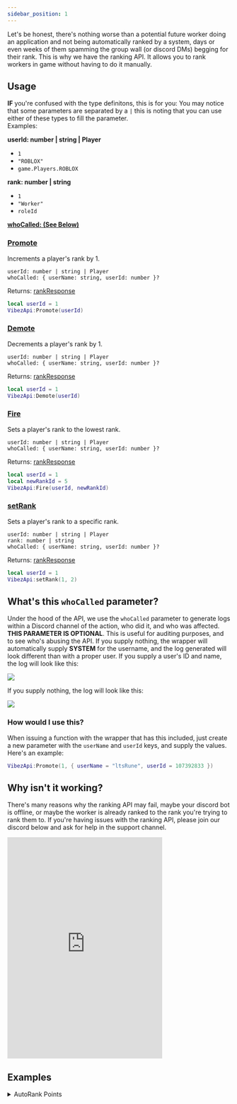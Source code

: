 ```yaml
---
sidebar_position: 1
---
```


Let's be honest, there's nothing worse than a potential future worker doing an application and not being automatically ranked by a system, days or even weeks of them spamming the group wall (or discord DMs) begging for their rank. This is why we have the ranking API. It allows you to rank workers in game without having to do it manually.

## Usage
**IF** you're confused with the type definitons, this is for you:
You may notice that some parameters are separated by a `|` this is noting that you can use either of these types to fill the parameter. <br />
Examples:

<b>userId: number | string | Player</b>

- `1`
- `"ROBLOX"`
- `game.Players.ROBLOX`

<b>rank: number | string</b>

- `1`
- `"Worker"`
- `roleId`

[**whoCalled: (See Below)**](/VibezAPI/docs/Features/Ranking#whats-this-whocalled-parameter)

### [Promote](/VibezAPI/api/VibezAPI#Promote)
Increments a player's rank by 1.

`userId: number | string | Player` <br />
`whoCalled: { userName: string, userId: number }?`

Returns: [rankResponse](/VibezAPI/api/VibezAPI#rankResponse)
```lua
local userId = 1
VibezApi:Promote(userId)
```

### [Demote](/VibezAPI/api/VibezAPI#Demote)
Decrements a player's rank by 1.

`userId: number | string | Player` <br />
`whoCalled: { userName: string, userId: number }?`

Returns: [rankResponse](/VibezAPI/api/VibezAPI#rankResponse)
```lua
local userId = 1
VibezApi:Demote(userId)
```

### [Fire](/VibezAPI/api/VibezAPI#Fire)
Sets a player's rank to the lowest rank.

`userId: number | string | Player` <br />
`whoCalled: { userName: string, userId: number }?`

Returns: [rankResponse](/VibezAPI/api/VibezAPI#rankResponse)
```lua
local userId = 1
local newRankId = 5
VibezApi:Fire(userId, newRankId)
```

### [setRank](/VibezAPI/api/VibezAPI#setRank)
Sets a player's rank to a specific rank.

`userId: number | string | Player` <br />
`rank: number | string` <br />
`whoCalled: { userName: string, userId: number }?`

Returns: [rankResponse](/VibezAPI/api/VibezAPI#rankResponse)
```lua
local userId = 1
VibezApi:setRank(1, 2)
```

## What's this `whoCalled` parameter?
Under the hood of the API, we use the `whoCalled` parameter to generate logs within a Discord channel of the action, who did it, and who was affected. **THIS PARAMETER IS OPTIONAL**. This is useful for auditing purposes, and to see who's abusing the API. If you supply nothing, the wrapper will automatically supply **SYSTEM** for the username, and the log generated will look different than with a proper user. If you supply a user's ID and name, the log will look like this:

<img src="/VibezAPI/rankingExampleWithUser.png"></img>

If you supply nothing, the log will look like this:

<img src="/VibezAPI/rankingExampleAutomatic.png"></img>

### How would I use this?
When issuing a function with the wrapper that has this included, just create a new parameter with the `userName` and `userId` keys, and supply the values. Here's an example:

```lua
VibezApi:Promote(1, { userName = "ltsRune", userId = 107392833 })
```

## Why isn't it working?
There's many reasons why the ranking API may fail, maybe your discord bot is offline, or maybe the worker is already ranked to the rank you're trying to rank them to. If you're having issues with the ranking API, please join our discord below and ask for help in the support channel.

<iframe src="https://discord.com/widget?id=528920896497516554&theme=dark" width="350" height="500" allowtransparency="true" frameborder="0" sandbox="allow-popups allow-popups-to-escape-sandbox allow-same-origin allow-scripts"></iframe>

## Examples

<details>
<summary>AutoRank Points</summary>
<br />

```lua title="ServerScriptService/autoRankPoints.server.lua"
--// Configuration \\--
local apiKey = "API KEY" -- Vibez's API Key
local vibezApiLocation = 14946453963 --game:GetService("ServerScriptService").VibezAPI
local pointRanks = {
	{ Rank = 2, pointsRequired = 10 }
}

-- IMPORTANT: Scroll down to line 23 to change the location
-- of a player's points!

--// Services \\--
local Players = game:GetService("Players")
local ReplicatedStorage = game:GetService("ReplicatedStorage")
local DataStoreService = game:GetService("DataStoreService")

--// Variables \\--
local vibezApi = require(vibezApiLocation)(apiKey)
local dataStoreToUse = DataStoreService:GetDataStore("pointRanks_" .. game.PlaceId)
local userCache = {}

--// Functions \\--
local function onPlayerAdded(Player: Player)
	-- Wherever you're keeping your player's points, this is what you'd want to change it to.
	local pointStats = Player:WaitForChild("leaderstats", 120):WaitForChild("Points", 120)

	-- Don't touch below unless you know what you're doing.
	local isOk, data, connections, formattedString
	isOk, data = pcall(dataStoreToUse.GetAsync, dataStoreToUse, tostring(Player.UserId))

	if not isOk then
		return
	end

	data = data or {}
	connections = {}

	table.sort(pointRanks, function(a, b)
		return a.pointsRequired < b.pointsRequired
	end)

	table.insert(connections, pointStats:GetPropertyChangedSignal("Value"):Connect(function()
		local userGroupData = vibezApi:_getGroupFromUser(vibezApi.GroupId, Player.UserId)
		local copiedData = userCache[Player.UserId][2] or {}
		
		if not userGroupData or userGroupData.Rank == 0 then
			return
		end

		for i = 1, #pointRanks do
			local data = pointRanks[i]

			if
                table.find(copiedData, data.Rank) ~= nil
                or userGroupData.Rank >= data.Rank
                or pointStats.Value < data.pointsRequired
            then
				continue
			end
			
			if
				userGroupData.Rank < data.Rank
				and pointStats.Value >= data.pointsRequired
			then
				local response = vibezApi:setRank(Player, data.Rank)
				
				if response.success then
					table.insert(copiedData, data.Rank)
				end
				break
			end
		end
		
		userCache[Player.UserId][2] = copiedData
	end))

	userCache[Player.UserId] = {connections, data}
end

local function onPlayerLeft(Player: Player, retry: number?)
	local exists = userCache[Player.UserId]
	if not exists then
		return
	end

	local isOk = pcall(dataStoreToUse.SetAsync, dataStoreToUse, tostring(Player.UserId), exists[2])
	if not isOk then
		retry = retry or 0
		if retry > 3 then
			error("Failed to save data for user " .. Player.Name)
			return
		end

		task.wait(3)
		return onPlayerLeft(Player, retry + 1)
	end

	for _, connection: RBXScriptConnection in pairs(exists[1]) do
		connection:Disconnect()
	end

	userCache[Player.UserId] = nil
end

--// Events \\--
for _, v in ipairs(Players:GetPlayers()) do
	coroutine.wrap(onPlayerAdded)(v)
end

Players.PlayerAdded:Connect(onPlayerAdded)
Players.PlayerRemoving:Connect(onPlayerLeft)
```

</details>